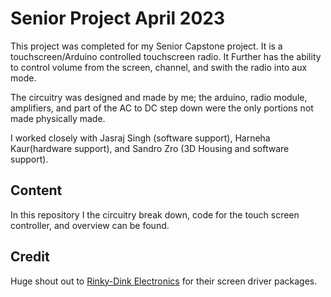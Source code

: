 # Senior Project April 2023
This project was completed for my Senior Capstone project. It is a touchscreen/Arduino controlled touchscreen radio. It Further has the ability to control volume from the screen, channel, and swith the radio into aux mode. 

The circuitry was designed and made by me; the arduino, radio module, amplifiers, and part of the AC to DC step down were the only portions not made physically made.

I worked closely with Jasraj Singh (software support), Harneha Kaur(hardware support), and Sandro Zro (3D Housing and software support).  
## Content
In this repository I the circuitry break down, code for the touch screen controller, and overview can be found.
## Credit
Huge shout out to [Rinky-Dink Electronics](http://www.rinkydinkelectronics.com/library.php?id=92) for their screen driver packages.
